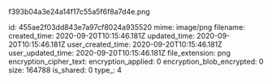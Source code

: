 f393b04a3e24a14f17c55a5f6f8a7d4e.png

id: 455ae2f03dd843e7a97cf8024a935520
mime: image/png
filename: 
created_time: 2020-09-20T10:15:46.181Z
updated_time: 2020-09-20T10:15:46.181Z
user_created_time: 2020-09-20T10:15:46.181Z
user_updated_time: 2020-09-20T10:15:46.181Z
file_extension: png
encryption_cipher_text: 
encryption_applied: 0
encryption_blob_encrypted: 0
size: 164788
is_shared: 0
type_: 4